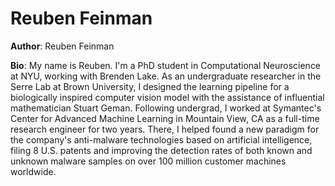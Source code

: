 # Reuben Feinman

**Author**: Reuben Feinman

**Bio**: My name is Reuben. I'm a PhD student in Computational Neuroscience at NYU, working with Brenden Lake. As an undergraduate researcher in the Serre Lab at Brown University, I designed the learning pipeline for a biologically inspired computer vision model with the assistance of influential mathematician Stuart Geman.  Following undergrad, I worked at Symantec's Center for Advanced Machine Learning in Mountain View, CA as a full-time research engineer for two years. There, I helped found a new paradigm for the company's anti-malware technologies based on artificial intelligence, filing 8 U.S. patents and improving the detection rates of both known and unknown malware samples on over 100 million customer machines worldwide.
